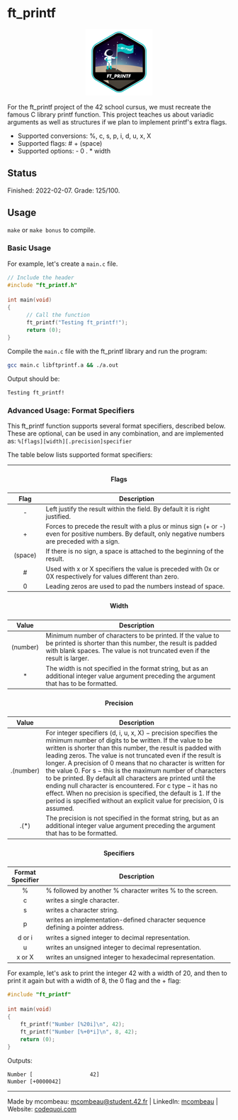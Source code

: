 # ft_printf

<p align="center">
  <img src="https://github.com/mcombeau/mcombeau/blob/main/42_badges/ft_printfe.png" alt="ft_printf 42 project badge"/>
</p>

For the ft_printf project of the 42 school cursus, we must recreate the famous C library printf function. This project teaches us about variadic arguments as well as structures if we plan to implement printf's extra flags.

- Supported conversions: %, c, s, p, i, d, u, x, X
- Supported flags: # + (space)
- Supported options: - 0 . * width

## Status
Finished: 2022-02-07. Grade: 125/100.

## Usage

``make`` or ``make bonus`` to compile.

### Basic Usage
For example, let's create a ``main.c`` file.

```c
// Include the header
#include "ft_printf.h"

int main(void)
{
      // Call the function
      ft_printf("Testing ft_printf!");
      return (0);
}
```

Compile the ``main.c`` file with the ft_printf library and run the program:
```bash
gcc main.c libftprintf.a && ./a.out
```
Output should be:
```
Testing ft_printf!
```

### Advanced Usage: Format Specifiers

This ft_printf function supports several format specifiers, described below.
These are optional, can be used in any combination, and are implemented as:
<code>%[flags][width][.precision]specifier</code>

The table below lists supported format specifiers:

<table>
    <thead>
        <tr>
            <th colspan=3><h4>Flags</h4></th>
        </tr>
        <tr>
            <th>Flag</th>
            <th>Description</th>
        </tr>
    </thead>
    <tbody>
	</thead>
        <tr>
            <td align="center">-</td>
            <td>Left justify the result within the field. By default it is right justified.</td>
        </tr>
        <tr>
            <td align="center">+</td>
            <td>Forces to precede the result with a plus or minus sign (+ or -) even for positive numbers. By default, only negative numbers are preceded with a sign.</td>
        </tr>
        <tr>
            <td align="center">(space)</td>
            <td>If there is no sign, a space is attached to the beginning of the result.</td>
        </tr>
        <tr>
            <td align="center">#</td>
            <td>Used with x or X specifiers the value is preceded with 0x or 0X respectively for values different than zero.</td>
        </tr>
        <tr>
            <td align="center">0</td>
            <td>Leading zeros are used to pad the numbers instead of space.</td>
        </tr>
    </tbody>
	<thead>
        <tr>
            <th colspan=3><h4>Width</h4></th>
        </tr>
        <tr>
            <th>Value</th>
            <th>Description</th>
        </tr>
    </thead>
    <tbody>
	</thead>
        <tr>
            <td align="center">(number)</td>
            <td>Minimum number of characters to be printed. If the value to be printed is shorter than this number, the result is padded with blank spaces. The value is not truncated even if the result is larger.</td>
        </tr>
        <tr>
            <td align="center">*</td>
            <td>The width is not specified in the format string, but as an additional integer value argument preceding the argument that has to be formatted.</td>
        </tr>
    </tbody>
	<thead>
        <tr>
            <th colspan=3><h4>Precision</h4></th>
        </tr>
        <tr>
            <th>Value</th>
            <th>Description</th>
        </tr>
    </thead>
    <tbody>
	</thead>
        <tr>
            <td align="center">.(number)</td>
            <td>For integer specifiers (d, i, u, x, X) − precision specifies the minimum number of digits to be written. If the value to be written is shorter than this number, the result is padded with leading zeros. The value is not truncated even if the result is longer. A precision of 0 means that no character is written for the value 0. For s − this is the maximum number of characters to be printed. By default all characters are printed until the ending null character is encountered. For c type − it has no effect. When no precision is specified, the default is 1. If the period is specified without an explicit value for precision, 0 is assumed.</td>
        </tr>
        <tr>
            <td align="center">.(*)</td>
            <td>The precision is not specified in the format string, but as an additional integer value argument preceding the argument that has to be formatted.</td>
        </tr>
    </tbody>
    <thead>
        <tr>
            <th colspan=3><h4>Specifiers</h4></th>
        </tr>
        <tr>
            <th>Format Specifier</th>
            <th>Description</th>
        </tr>
    </thead>
    <tbody>
	</thead>
        <tr>
            <td align="center">%</td>
            <td>% followed by another % character writes % to the screen.</td>
        </tr>
        <tr>
            <td align="center">c</td>
            <td>writes a single character.</td>
        </tr>
        <tr>
            <td align="center">s</td>
            <td>writes a character string.</td>
        </tr>
        <tr>
            <td align="center">p</td>
            <td>writes an implementation-defined character sequence defining a pointer address.</td>
        </tr>
        <tr>
            <td align="center">d or i</td>
            <td>writes a signed integer to decimal representation.</td>
        </tr>
        <tr>
            <td align="center">u</td>
            <td>writes an unsigned integer to decimal representation.</td>
        </tr>
        <tr>
            <td align="center">x or X</td>
            <td>writes an unsigned integer to hexadecimal representation.</td>
        </tr>
    </tbody>
</table>

For example, let's ask to print the integer 42 with a width of 20, and then to print it again but with a width of 8, the 0 flag and the + flag:
```c
#include "ft_printf"

int main(void)
{
    ft_printf("Number [%20i]\n", 42);
    ft_printf("Number [%+0*i]\n", 8, 42);
    return (0);
}
```
Outputs:
```
Number [                  42]
Number [+0000042]
```

---
Made by mcombeau: mcombeau@student.42.fr | LinkedIn: [mcombeau](https://www.linkedin.com/in/mia-combeau-86653420b/) | Website: [codequoi.com](https://www.codequoi.com)
